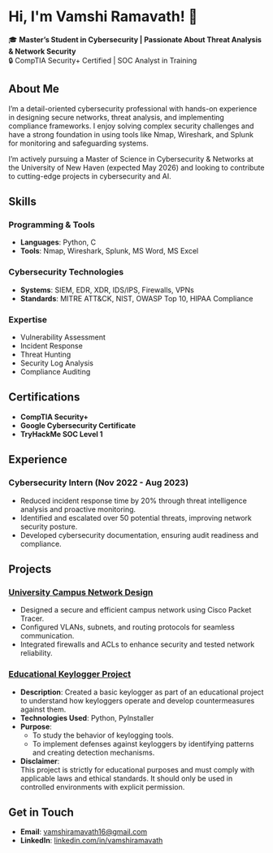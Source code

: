 # Hi, I'm Vamshi Ramavath! 👋  
🎓 **Master’s Student in Cybersecurity | Passionate About Threat Analysis & Network Security**  
🔒 CompTIA Security+ Certified | SOC Analyst in Training  

## About Me  
I’m a detail-oriented cybersecurity professional with hands-on experience in designing secure networks, threat analysis, and implementing compliance frameworks. I enjoy solving complex security challenges and have a strong foundation in using tools like Nmap, Wireshark, and Splunk for monitoring and safeguarding systems.  

I’m actively pursuing a Master of Science in Cybersecurity & Networks at the University of New Haven (expected May 2026) and looking to contribute to cutting-edge projects in cybersecurity and AI.  

## Skills  
### Programming & Tools  
- **Languages**: Python, C  
- **Tools**: Nmap, Wireshark, Splunk, MS Word, MS Excel  

### Cybersecurity Technologies  
- **Systems**: SIEM, EDR, XDR, IDS/IPS, Firewalls, VPNs  
- **Standards**: MITRE ATT&CK, NIST, OWASP Top 10, HIPAA Compliance  

### Expertise  
- Vulnerability Assessment  
- Incident Response  
- Threat Hunting  
- Security Log Analysis  
- Compliance Auditing  

## Certifications  
- **CompTIA Security+**  
- **Google Cybersecurity Certificate**  
- **TryHackMe SOC Level 1**  

## Experience  
### **Cybersecurity Intern** (Nov 2022 - Aug 2023)  
- Reduced incident response time by 20% through threat intelligence analysis and proactive monitoring.  
- Identified and escalated over 50 potential threats, improving network security posture.  
- Developed cybersecurity documentation, ensuring audit readiness and compliance.  

## Projects  
### [University Campus Network Design](https://github.com/vamshiramavath/university-campus-network)  
- Designed a secure and efficient campus network using Cisco Packet Tracer.  
- Configured VLANs, subnets, and routing protocols for seamless communication.  
- Integrated firewalls and ACLs to enhance security and tested network reliability.  

### [Educational Keylogger Project](https://github.com/vamshiramavath/keylogger-educational)  
- **Description**: Created a basic keylogger as part of an educational project to understand how keyloggers operate and develop countermeasures against them.  
- **Technologies Used**: Python, PyInstaller  
- **Purpose**:  
  - To study the behavior of keylogging tools.  
  - To implement defenses against keyloggers by identifying patterns and creating detection mechanisms.  
- **Disclaimer**:  
  This project is strictly for educational purposes and must comply with applicable laws and ethical standards. It should only be used in controlled environments with explicit permission.  


## Get in Touch  
- **Email**: vamshiramavath16@gmail.com  
- **LinkedIn**: [linkedin.com/in/vamshiramavath](https://linkedin.com/in/vamshiramavath)  
  

